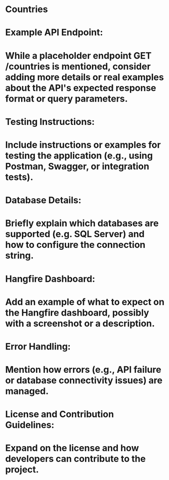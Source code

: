 # Countries

# Example API Endpoint:

# While a placeholder endpoint GET /countries is mentioned, consider adding more details or real examples about the API's expected response format or query parameters.
# Testing Instructions:

# Include instructions or examples for testing the application (e.g., using Postman, Swagger, or integration tests).
# Database Details:

# Briefly explain which databases are supported (e.g. SQL Server) and how to configure the connection string.
# Hangfire Dashboard:

# Add an example of what to expect on the Hangfire dashboard, possibly with a screenshot or a description.
# Error Handling:

# Mention how errors (e.g., API failure or database connectivity issues) are managed.
# License and Contribution Guidelines:

# Expand on the license and how developers can contribute to the project.